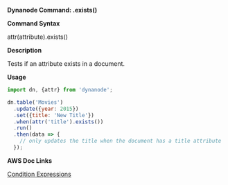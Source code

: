**Dynanode Command: .exists()**

**Command Syntax**

attr(attribute).exists()

**Description**

Tests if an attribute exists in a document.

**Usage**

```javascript
import dn, {attr} from 'dynanode';

dn.table('Movies')
  .update({year: 2015})
  .set({title: 'New Title'})
  .when(attr('title').exists())
  .run()
  .then(data => {
    // only updates the title when the document has a title attribute
  });
```

**AWS Doc Links**

[Condition Expressions](http://docs.aws.amazon.com/amazondynamodb/latest/developerguide/Expressions.SpecifyingConditions.html)